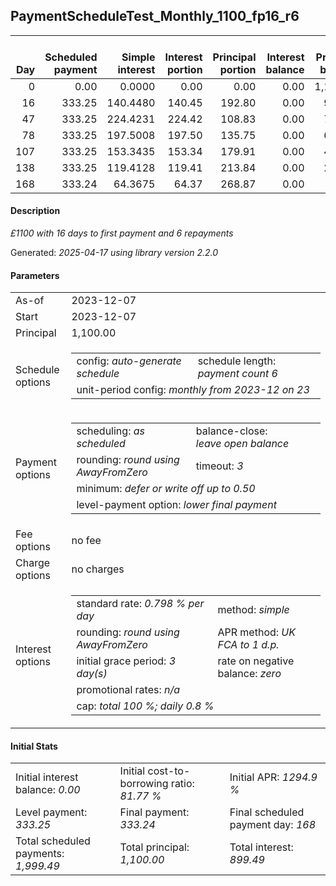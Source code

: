 <h2>PaymentScheduleTest_Monthly_1100_fp16_r6</h2>
<table>
    <thead style="vertical-align: bottom;">
        <th style="text-align: right;">Day</th>
        <th style="text-align: right;">Scheduled payment</th>
        <th style="text-align: right;">Simple interest</th>
        <th style="text-align: right;">Interest portion</th>
        <th style="text-align: right;">Principal portion</th>
        <th style="text-align: right;">Interest balance</th>
        <th style="text-align: right;">Principal balance</th>
        <th style="text-align: right;">Total simple interest</th>
        <th style="text-align: right;">Total interest</th>
        <th style="text-align: right;">Total principal</th>
    </thead>
    <tr style="text-align: right;">
        <td class="ci00">0</td>
        <td class="ci01" style="white-space: nowrap;">0.00</td>
        <td class="ci02">0.0000</td>
        <td class="ci03">0.00</td>
        <td class="ci04">0.00</td>
        <td class="ci05">0.00</td>
        <td class="ci06">1,100.00</td>
        <td class="ci07">0.0000</td>
        <td class="ci08">0.00</td>
        <td class="ci09">0.00</td>
    </tr>
    <tr style="text-align: right;">
        <td class="ci00">16</td>
        <td class="ci01" style="white-space: nowrap;">333.25</td>
        <td class="ci02">140.4480</td>
        <td class="ci03">140.45</td>
        <td class="ci04">192.80</td>
        <td class="ci05">0.00</td>
        <td class="ci06">907.20</td>
        <td class="ci07">140.4480</td>
        <td class="ci08">140.45</td>
        <td class="ci09">192.80</td>
    </tr>
    <tr style="text-align: right;">
        <td class="ci00">47</td>
        <td class="ci01" style="white-space: nowrap;">333.25</td>
        <td class="ci02">224.4231</td>
        <td class="ci03">224.42</td>
        <td class="ci04">108.83</td>
        <td class="ci05">0.00</td>
        <td class="ci06">798.37</td>
        <td class="ci07">364.8711</td>
        <td class="ci08">364.87</td>
        <td class="ci09">301.63</td>
    </tr>
    <tr style="text-align: right;">
        <td class="ci00">78</td>
        <td class="ci01" style="white-space: nowrap;">333.25</td>
        <td class="ci02">197.5008</td>
        <td class="ci03">197.50</td>
        <td class="ci04">135.75</td>
        <td class="ci05">0.00</td>
        <td class="ci06">662.62</td>
        <td class="ci07">562.3719</td>
        <td class="ci08">562.37</td>
        <td class="ci09">437.38</td>
    </tr>
    <tr style="text-align: right;">
        <td class="ci00">107</td>
        <td class="ci01" style="white-space: nowrap;">333.25</td>
        <td class="ci02">153.3435</td>
        <td class="ci03">153.34</td>
        <td class="ci04">179.91</td>
        <td class="ci05">0.00</td>
        <td class="ci06">482.71</td>
        <td class="ci07">715.7154</td>
        <td class="ci08">715.71</td>
        <td class="ci09">617.29</td>
    </tr>
    <tr style="text-align: right;">
        <td class="ci00">138</td>
        <td class="ci01" style="white-space: nowrap;">333.25</td>
        <td class="ci02">119.4128</td>
        <td class="ci03">119.41</td>
        <td class="ci04">213.84</td>
        <td class="ci05">0.00</td>
        <td class="ci06">268.87</td>
        <td class="ci07">835.1282</td>
        <td class="ci08">835.12</td>
        <td class="ci09">831.13</td>
    </tr>
    <tr style="text-align: right;">
        <td class="ci00">168</td>
        <td class="ci01" style="white-space: nowrap;">333.24</td>
        <td class="ci02">64.3675</td>
        <td class="ci03">64.37</td>
        <td class="ci04">268.87</td>
        <td class="ci05">0.00</td>
        <td class="ci06">0.00</td>
        <td class="ci07">899.4957</td>
        <td class="ci08">899.49</td>
        <td class="ci09">1,100.00</td>
    </tr>
</table>
<h4>Description</h4>
<p><i>£1100 with 16 days to first payment and 6 repayments</i></p>
<p>Generated: <i>2025-04-17 using library version 2.2.0</i></p>
<h4>Parameters</h4>
<table>
    <tr>
        <td>As-of</td>
        <td>2023-12-07</td>
    </tr>
    <tr>
        <td>Start</td>
        <td>2023-12-07</td>
    </tr>
    <tr>
        <td>Principal</td>
        <td>1,100.00</td>
    </tr>
    <tr>
        <td>Schedule options</td>
        <td>
            <table>
                <tr>
                    <td>config: <i>auto-generate schedule</i></td>
                    <td>schedule length: <i><i>payment count</i> 6</i></td>
                </tr>
                <tr>
                    <td colspan="2" style="white-space: nowrap;">unit-period config: <i>monthly from 2023-12 on 23</i></td>
                </tr>
            </table>
        </td>
    </tr>
    <tr>
        <td>Payment options</td>
        <td>
            <table>
                <tr>
                    <td>scheduling: <i>as scheduled</i></td>
                    <td>balance-close: <i>leave&nbsp;open&nbsp;balance</i></td>
                </tr>
                <tr>
                    <td>rounding: <i>round using AwayFromZero</i></td>
                    <td>timeout: <i>3</i></td>
                </tr>
                <tr>
                    <td colspan='2'>minimum: <i>defer&nbsp;or&nbsp;write&nbsp;off&nbsp;up&nbsp;to&nbsp;0.50</i></td>
                </tr>
                <tr>
                    <td colspan='2'>level-payment option: <i>lower&nbsp;final&nbsp;payment</i></td>
                </tr>
            </table>
        </td>
    </tr>
    <tr>
        <td>Fee options</td>
        <td>no fee
        </td>
    </tr>
    <tr>
        <td>Charge options</td>
        <td>no charges
        </td>
    </tr>
    <tr>
        <td>Interest options</td>
        <td>
            <table>
                <tr>
                    <td>standard rate: <i>0.798 % per day</i></td>
                    <td>method: <i>simple</i></td>
                </tr>
                <tr>
                    <td>rounding: <i>round using AwayFromZero</i></td>
                    <td>APR method: <i>UK FCA to 1 d.p.</i></td>
                </tr>
                <tr>
                    <td>initial grace period: <i>3 day(s)</i></td>
                    <td>rate on negative balance: <i>zero</i></td>
                </tr>
                <tr>
                    <td colspan="2">promotional rates: <i><i>n/a</i></i></td>
                </tr>
                <tr>
                    <td colspan="2">cap: <i>total 100 %; daily 0.8 %</td>
                </tr>
            </table>
        </td>
    </tr>
</table>
<h4>Initial Stats</h4>
<table>
    <tr>
        <td>Initial interest balance: <i>0.00</i></td>
        <td>Initial cost-to-borrowing ratio: <i>81.77 %</i></td>
        <td>Initial APR: <i>1294.9 %</i></td>
    </tr>
    <tr>
        <td>Level payment: <i>333.25</i></td>
        <td>Final payment: <i>333.24</i></td>
        <td>Final scheduled payment day: <i>168</i></td>
    </tr>
    <tr>
        <td>Total scheduled payments: <i>1,999.49</i></td>
        <td>Total principal: <i>1,100.00</i></td>
        <td>Total interest: <i>899.49</i></td>
    </tr>
</table>
